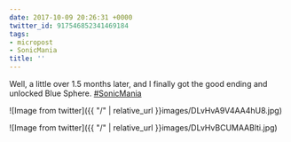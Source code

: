 ```yaml
---
date: 2017-10-09 20:26:31 +0000
twitter_id: 917546852341469184
tags:
- micropost
- SonicMania
title: ''
---
```


Well, a little over 1.5 months later, and I finally got the good ending and unlocked Blue Sphere. [#SonicMania](https://twitter.com/hashtag/SonicMania)

![Image from twitter]({{ "/" | relative_url  }}images/DLvHvA9V4AA4hU8.jpg)

![Image from twitter]({{ "/" | relative_url  }}images/DLvHvBCUMAABlti.jpg)
